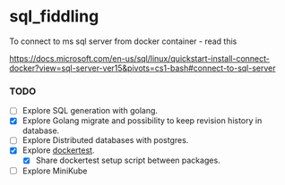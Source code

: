 # sql_fiddling

To connect to ms sql server from docker container - read this

https://docs.microsoft.com/en-us/sql/linux/quickstart-install-connect-docker?view=sql-server-ver15&pivots=cs1-bash#connect-to-sql-server

### TODO

- [ ] Explore SQL generation with golang.
- [x] Explore Golang migrate and possibility to keep revision history in database.
- [ ] Explore Distributed databases with postgres.
- [x] Explore [dockertest](https://github.com/ory/dockertest).
    - [x] Share dockertest setup script between packages.
- [ ] Explore MiniKube
